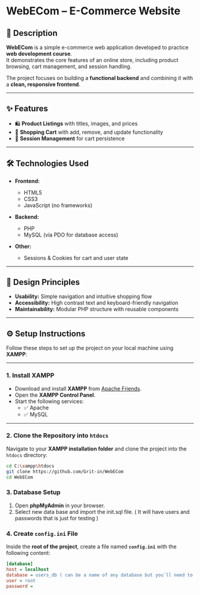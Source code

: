 # WebECom – E-Commerce Website  

## 📌 Description  

**WebECom** is a simple e-commerce web application developed to practice **web development course**.  
It demonstrates the core features of an online store, including product browsing, cart management, and session handling.  

The project focuses on building a **functional backend** and combining it with a **clean, responsive frontend**.  

---

## ✨ Features  

- 🛍️ **Product Listings** with titles, images, and prices  
- 🛒 **Shopping Cart** with add, remove, and update functionality  
- 🔑 **Session Management** for cart persistence  

---

## 🛠️ Technologies Used  

- **Frontend:**  
  - HTML5  
  - CSS3  
  - JavaScript (no frameworks)  

- **Backend:**  
  - PHP  
  - MySQL (via PDO for database access)  

- **Other:**  
  - Sessions & Cookies for cart and user state  

---

## 🎨 Design Principles  

- **Usability:** Simple navigation and intuitive shopping flow  
- **Accessibility:** High contrast text and keyboard-friendly navigation  
- **Maintainability:** Modular PHP structure with reusable components  

---

## ⚙️ Setup Instructions  

Follow these steps to set up the project on your local machine using **XAMPP**:  

---

### 1. Install XAMPP  
- Download and install **XAMPP** from [Apache Friends](https://www.apachefriends.org/).  
- Open the **XAMPP Control Panel**.  
- Start the following services:  
  - ✅ Apache  
  - ✅ MySQL  

---

### 2. Clone the Repository into `htdocs`  

Navigate to your **XAMPP installation folder** and clone the project into the `htdocs` directory:  

```bash
cd C:\xampp\htdocs
git clone https://github.com/Grit-in/WebECom
cd WebECom
```

### 3. Database Setup  

1. Open **phpMyAdmin** in your browser.
2. Select new data base and import the init.sql file. ( It will have users and passwords that is just for testing )

### 4. Create `config.ini` File  

Inside the **root of the project**, create a file named **`config.ini`** with the following content:  

```ini
[database]
host = localhost
database = users_db ( can be a name of any database but you`ll need to rewamp the whole project due to names)
user = root
password =
